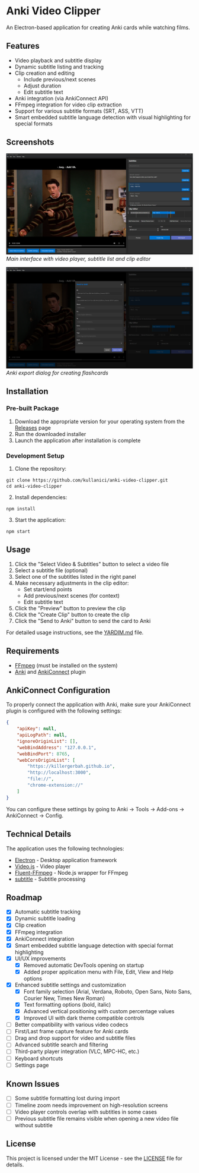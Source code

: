 # Anki Video Clipper

An Electron-based application for creating Anki cards while watching films.

## Features

- Video playback and subtitle display
- Dynamic subtitle listing and tracking
- Clip creation and editing
  - Include previous/next scenes
  - Adjust duration
  - Edit subtitle text
- Anki integration (via AnkiConnect API)
- FFmpeg integration for video clip extraction
- Support for various subtitle formats (SRT, ASS, VTT)
- Smart embedded subtitle language detection with visual highlighting for special formats

## Screenshots

![Main Interface](screenshots/main_interface.png)
*Main interface with video player, subtitle list and clip editor*

![Anki Export](screenshots/anki_export.png)
*Anki export dialog for creating flashcards*

## Installation

### Pre-built Package

1. Download the appropriate version for your operating system from the [Releases](https://github.com/kullanici/anki-video-clipper/releases) page
2. Run the downloaded installer
3. Launch the application after installation is complete

### Development Setup

1. Clone the repository:
```
git clone https://github.com/kullanici/anki-video-clipper.git
cd anki-video-clipper
```

2. Install dependencies:
```
npm install
```

3. Start the application:
```
npm start
```

## Usage

1. Click the "Select Video & Subtitles" button to select a video file
2. Select a subtitle file (optional)
3. Select one of the subtitles listed in the right panel
4. Make necessary adjustments in the clip editor:
   - Set start/end points
   - Add previous/next scenes (for context)
   - Edit subtitle text
5. Click the "Preview" button to preview the clip
6. Click the "Create Clip" button to create the clip
7. Click the "Send to Anki" button to send the card to Anki

For detailed usage instructions, see the [YARDIM.md](YARDIM.md) file.

## Requirements

- [FFmpeg](https://ffmpeg.org/download.html) (must be installed on the system)
- [Anki](https://apps.ankiweb.net/) and [AnkiConnect](https://ankiweb.net/shared/info/2055492159) plugin

## AnkiConnect Configuration

To properly connect the application with Anki, make sure your AnkiConnect plugin is configured with the following settings:

```json
{
    "apiKey": null,
    "apiLogPath": null,
    "ignoreOriginList": [],
    "webBindAddress": "127.0.0.1",
    "webBindPort": 8765,
    "webCorsOriginList": [
        "https://killergerbah.github.io",
        "http://localhost:3000",
        "file://",
        "chrome-extension://"
    ]
}
```

You can configure these settings by going to Anki → Tools → Add-ons → AnkiConnect → Config.

## Technical Details

The application uses the following technologies:

- [Electron](https://www.electronjs.org/) - Desktop application framework
- [Video.js](https://videojs.com/) - Video player
- [Fluent-FFmpeg](https://github.com/fluent-ffmpeg/node-fluent-ffmpeg) - Node.js wrapper for FFmpeg
- [subtitle](https://github.com/gsantiago/subtitle.js) - Subtitle processing

## Roadmap

- [x] Automatic subtitle tracking
- [x] Dynamic subtitle loading
- [x] Clip creation
- [x] FFmpeg integration
- [x] AnkiConnect integration
- [x] Smart embedded subtitle language detection with special format highlighting
- [x] UI/UX improvements
  - [x] Removed automatic DevTools opening on startup
  - [x] Added proper application menu with File, Edit, View and Help options
- [x] Enhanced subtitle settings and customization
  - [x] Font family selection (Arial, Verdana, Roboto, Open Sans, Noto Sans, Courier New, Times New Roman)
  - [x] Text formatting options (bold, italic)
  - [x] Advanced vertical positioning with custom percentage values
  - [x] Improved UI with dark theme compatible controls
- [ ] Better compatibility with various video codecs
- [ ] First/Last frame capture feature for Anki cards
- [ ] Drag and drop support for video and subtitle files
- [ ] Advanced subtitle search and filtering
- [ ] Third-party player integration (VLC, MPC-HC, etc.)
- [ ] Keyboard shortcuts
- [ ] Settings page

## Known Issues

- [ ] Some subtitle formatting lost during import
- [ ] Timeline zoom needs improvement on high-resolution screens
- [ ] Video player controls overlap with subtitles in some cases
- [ ] Previous subtitle file remains visible when opening a new video file without subtitle

## License

This project is licensed under the MIT License - see the [LICENSE](LICENSE) file for details.